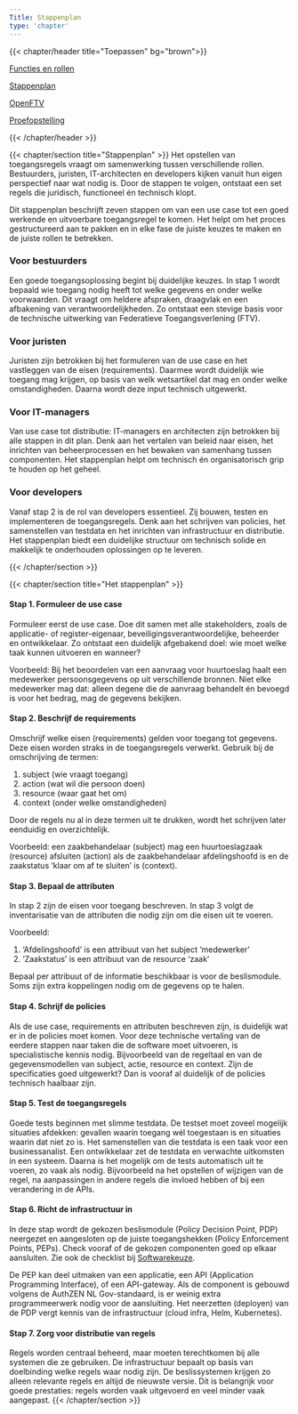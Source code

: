 ```yaml
---
Title: Stappenplan
type: 'chapter'
---
```

{{< chapter/header title="Toepassen" bg="brown">}}

<div class="utrecht-paragraph pt-1 sub-navigation-tab">
   <p>
      <a href="../functioneel">Functies en rollen</a> 
   </p>
</div>
<div class="sub-navigation-tab-selected utrecht-paragraph pt-1 sub-navigation-tab">
   <p>
      <a href="../stappenplan">Stappenplan</a>
   </p>
</div>
<div class="utrecht-paragraph pt-1 sub-navigation-tab">
   <p>
      <a href="../openftv">OpenFTV</a> 
   </p>
</div>
<div class="utrecht-paragraph pt-1 sub-navigation-tab">
   <p>
      <a href="../proefopstelling">Proefopstelling</a>
   </p>
</div>
{{< /chapter/header >}}

{{< chapter/section title="Stappenplan" >}}
Het opstellen van toegangsregels vraagt om samenwerking tussen verschillende rollen.
Bestuurders, juristen, IT-architecten en developers kijken vanuit hun eigen perspectief naar wat nodig is.
Door de stappen te volgen, ontstaat een set regels die juridisch, functioneel én technisch klopt.

Dit stappenplan beschrijft zeven stappen om van een use case tot een goed werkende en uitvoerbare toegangsregel te komen. Het helpt om het proces gestructureerd aan te pakken en in elke fase de juiste keuzes te maken en de juiste rollen te betrekken.

### Voor bestuurders

Een goede toegangsoplossing begint bij duidelijke keuzes. In stap 1 wordt bepaald wie toegang nodig heeft tot welke gegevens en onder welke voorwaarden. Dit vraagt om heldere afspraken, draagvlak en een afbakening van verantwoordelijkheden. Zo ontstaat een stevige basis voor de technische uitwerking van Federatieve Toegangsverlening (FTV).

### Voor juristen

Juristen zijn betrokken bij het formuleren van de use case en het vastleggen van de eisen (requirements). Daarmee wordt duidelijk wie toegang mag krijgen, op basis van welk wetsartikel dat mag en onder welke omstandigheden. Daarna wordt deze input technisch uitgewerkt.


### Voor IT-managers

Van use case tot distributie: IT-managers en architecten zijn betrokken bij alle stappen in dit plan. Denk aan het vertalen van beleid naar eisen, het inrichten van beheerprocessen en het bewaken van samenhang tussen componenten. Het stappenplan helpt om technisch én organisatorisch grip te houden op het geheel.


### Voor developers

Vanaf stap 2 is de rol van developers essentieel. Zij bouwen, testen en implementeren de toegangsregels. Denk aan het schrijven van policies, het samenstellen van testdata en het inrichten van infrastructuur en distributie. Het stappenplan biedt een duidelijke structuur om technisch solide en makkelijk te onderhouden oplossingen op te leveren.

{{< /chapter/section >}}

{{< chapter/section title="Het stappenplan" >}}
#### Stap 1. Formuleer de use case

Formuleer eerst de use case. Doe dit samen met alle stakeholders, zoals de applicatie- of register-eigenaar, beveiligingsverantwoordelijke, beheerder en ontwikkelaar. Zo ontstaat een duidelijk afgebakend doel: wie moet welke taak kunnen uitvoeren en wanneer?

Voorbeeld: Bij het beoordelen van een aanvraag voor huurtoeslag haalt een medewerker persoonsgegevens op uit verschillende bronnen. Niet elke medewerker mag dat: alleen degene die de aanvraag behandelt én bevoegd is voor het bedrag, mag de gegevens bekijken.


#### Stap 2. Beschrijf de requirements

Omschrijf welke eisen (requirements) gelden voor toegang tot gegevens. Deze eisen worden straks in de toegangsregels verwerkt.
Gebruik bij de omschrijving de termen:

1.	subject (wie vraagt toegang)
2.	action (wat wil die persoon doen)
3.	resource (waar gaat het om)
4.	context (onder welke omstandigheden)

Door de regels nu al in deze termen uit te drukken, wordt het schrijven later eenduidig en overzichtelijk.

Voorbeeld: een zaakbehandelaar (subject) mag een huurtoeslagzaak (resource) afsluiten (action) als de zaakbehandelaar afdelingshoofd is en de zaakstatus ‘klaar om af te sluiten’ is (context).

#### Stap 3. Bepaal de attributen

In stap 2 zijn de eisen voor toegang beschreven. In stap 3 volgt de inventarisatie van de attributen die nodig zijn om die eisen uit te voeren.

Voorbeeld:

1. ‘Afdelingshoofd’ is een attribuut van het subject ‘medewerker’
2. ‘Zaakstatus’ is een attribuut van de resource ‘zaak’

Bepaal per attribuut of de informatie beschikbaar is voor de beslismodule. Soms zijn extra koppelingen nodig om de gegevens op te halen.

#### Stap 4. Schrijf de policies

Als de use case, requirements en attributen beschreven zijn, is duidelijk wat er in de policies moet komen.
Voor deze technische vertaling van de eerdere stappen naar taken die de software moet uitvoeren, is specialistische kennis nodig. Bijvoorbeeld van de regeltaal en van de gegevensmodellen van subject, actie, resource en context. Zijn de specificaties goed uitgewerkt? Dan is vooraf al duidelijk of de policies technisch haalbaar zijn.

#### Stap 5. Test de toegangsregels

Goede tests beginnen met slimme testdata. De testset moet zoveel mogelijk situaties afdekken: gevallen waarin toegang wél toegestaan is en situaties waarin dat niet zo is.
Het samenstellen van die testdata is een taak voor een businessanalist. Een ontwikkelaar zet de testdata en verwachte uitkomsten in een systeem. Daarna is het mogelijk om de tests automatisch uit te voeren, zo vaak als nodig. Bijvoorbeeld na het opstellen of wijzigen van de regel, na aanpassingen in andere regels die invloed  hebben of bij een verandering in de APIs.

#### Stap 6. Richt de infrastructuur in

In deze stap wordt de gekozen beslismodule (Policy Decision Point, PDP) neergezet en aangesloten op de juiste toegangshekken (Policy Enforcement Points, PEPs).  Check vooraf of de gekozen componenten goed op elkaar aansluiten. Zie ook de checklist bij [Softwarekeuze](../softwarekeus).

De PEP kan deel uitmaken van een applicatie, een API (Application Programming Interface), of een API-gateway. Als de component is gebouwd volgens de AuthZEN NL Gov-standaard, is er weinig extra programmeerwerk nodig voor de aansluiting.
Het neerzetten (deployen) van de PDP vergt kennis van de infrastructuur (cloud infra, Helm, Kubernetes).

#### Stap 7. Zorg voor distributie van regels

Regels worden centraal beheerd, maar moeten terechtkomen bij alle systemen die ze gebruiken. De infrastructuur bepaalt op basis van doelbinding welke regels waar nodig zijn.
De beslissystemen krijgen zo alleen relevante regels en altijd de nieuwste versie. Dit is belangrijk voor goede prestaties: regels worden vaak uitgevoerd en veel minder vaak aangepast.
{{< /chapter/section >}}
